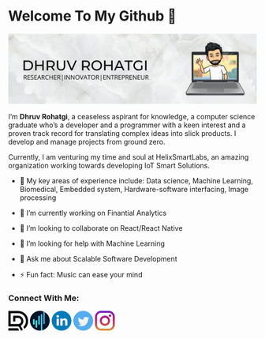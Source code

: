 # Welcome To My Github 👋
<img src="https://github.com/dhruv53/dhruv53/blob/main/banner.png"/>



I’m **Dhruv Rohatgi**, a ceaseless aspirant for knowledge, a computer science graduate who’s a developer and a programmer with a keen interest and a proven track record for translating complex ideas into slick products. I develop and manage projects from ground zero.

Currently, I am venturing my time and soul at HelixSmartLabs, an amazing organization working towards developing IoT Smart Solutions.

- 🔭 My key areas of experience include: Data science, Machine Learning, Biomedical, Embedded system, Hardware-software interfacing, Image processing<br/>

- 🌱 I’m currently working on Finantial Analytics 
- 👯 I’m looking to collaborate on React/React Native
- 🤔 I’m looking for help with Machine Learning
- 💬 Ask me about Scalable Software Development
- ⚡ Fun fact: Music can ease your mind


### Connect With Me:<br/>
<a href="http://www.dhruvrohatgi.com/"><img src="https://github.com/dhruv53/dhruv53/blob/main/logo.jpg" width=40/></a>
<a href="http://www.helixsmartlabs.in/"><img src="https://github.com/dhruv53/dhruv53/blob/main/helix_circle.png" width=40/></a>
<a href="https://www.linkedin.com/in/dhruv-rohatgi-400251140/"><img src="https://github.com/dhruv53/dhruv53/blob/main/linkedin.png" width=40/></a>
<a href="https://twitter.com/DhruvRohatgi2"><img src="https://github.com/dhruv53/dhruv53/blob/main/twitter.png" width=40/></a>
<a href="https://www.instagram.com/dhruv_rohatgi/"><img src="https://github.com/dhruv53/dhruv53/blob/main/instagram.png" width=40/></a>
